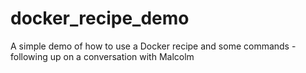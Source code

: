 # docker_recipe_demo
A simple demo of how to use a Docker recipe and some commands - following up on a conversation with Malcolm

